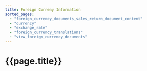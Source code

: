 ```yaml
---
title: Foreign Curreny Information
sorted_pages:
  - "foreign_currency_documents_sales_return_document_content"
  - "currency"
  - "exchange_rate"
  - "foreign_currency_translations"
  - "view_foreign_currency_documents"
---
```

# {{page.title}}
